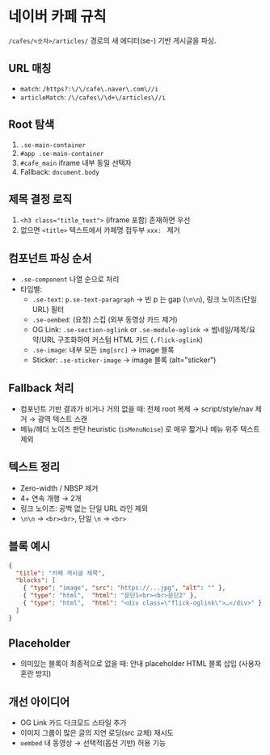 # 네이버 카페 규칙

`/cafes/<숫자>/articles/` 경로의 새 에디터(se-) 기반 게시글을 파싱.

## URL 매칭
- `match`: `/https?:\/\/cafe\.naver\.com\//i`
- `articleMatch`: `/\/cafes\/\d+\/articles\//i`

## Root 탐색
1. `.se-main-container`
2. `#app .se-main-container`
3. `#cafe_main` iframe 내부 동일 선택자
4. Fallback: `document.body`

## 제목 결정 로직
1. `<h3 class="title_text">` (iframe 포함) 존재하면 우선
2. 없으면 `<title>` 텍스트에서 카페명 접두부 `xxx: ` 제거

## 컴포넌트 파싱 순서
- `.se-component` 나열 순으로 처리
- 타입별:
  - `.se-text`: `p.se-text-paragraph` → 빈 p 는 gap (`\n\n`), 링크 노이즈(단일 URL) 필터
  - `.se-oembed`: (요청) 스킵 (외부 동영상 카드 제거)
  - OG Link: `.se-section-oglink` or `.se-module-oglink` → 썸네일/제목/요약/URL 구조화하여 커스텀 HTML 카드 (`.flick-oglink`)
  - `.se-image`: 내부 모든 `img[src]` → image 블록
  - Sticker: `.se-sticker-image` → image 블록 (alt="sticker")

## Fallback 처리
- 컴포넌트 기반 결과가 비거나 거의 없을 때: 전체 root 복제 → script/style/nav 제거 → 광역 텍스트 스캔
- 메뉴/헤더 노이즈 판단 heuristic (`isMenuNoise`) 로 매우 짧거나 메뉴 위주 텍스트 제외

## 텍스트 정리
- Zero-width / NBSP 제거
- 4+ 연속 개행 → 2개
- 링크 노이즈: 공백 없는 단일 URL 라인 제외
- `\n\n` → `<br><br>`, 단일 `\n` → `<br>`

## 블록 예시
```json
{
  "title": "카페 게시글 제목",
  "blocks": [
    { "type": "image", "src": "https://...jpg", "alt": "" },
    { "type": "html",  "html": "문단1<br><br>문단2" },
    { "type": "html",  "html": "<div class=\"flick-oglink\">…</div>" }
  ]
}
```

## Placeholder
- 의미있는 블록이 최종적으로 없을 때: 안내 placeholder HTML 블록 삽입 (사용자 혼란 방지)

## 개선 아이디어
- OG Link 카드 다크모드 스타일 추가
- 이미지 그룹이 많은 글의 지연 로딩(src 교체) 재시도
- `oembed` 내 동영상 → 선택적(옵션 기반) 허용 기능
